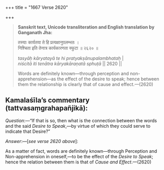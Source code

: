 +++
title = "1667 Verse 2620"

+++
> **Sanskrit text, Unicode transliteration and English translation by Ganganath Jha:** 
>
> तस्याः कार्यतया ते हि प्रत्यक्षानुपलम्भतः ।  
> निश्चिता इति तेनात्र कार्यकारणता स्फुटा ॥ २६२० ॥ 
>
> *tasyāḥ kāryatayā te hi pratyakṣānupalambhataḥ* \|  
> *niścitā iti tenātra kāryakāraṇatā sphuṭā* \|\| 2620 \|\| 
>
> Words are definitely known—through perception and non-apprehension—as the effect of the desire to speak; hence between them the relationship is clearly that of cause and effect.—(2620)



## Kamalaśīla’s commentary (tattvasaṃgrahapañjikā):

*Question*:—“If that is so, then what is the connection between the words and the said *Desire to Speak*,—by virtue of which they could serve to indicate that Desire?”

*Answer*:—[*see verse 2620 above*]:

As a matter of fact, words are definitely known—through Perception and Non-apprehension in oneself,—to be the effect of the *Desire to Speak*; hence the relation between them is that of *Cause and Effect*.—(2620)


